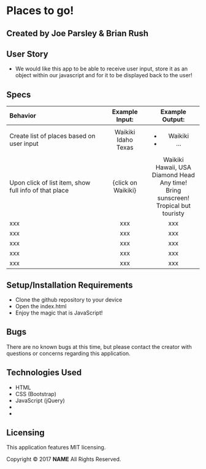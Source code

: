 # Places to go!

## Created by Joe Parsley & Brian Rush


## User Story

* We would like this app to be able to receive user input, store it as an object within our javascript and for it to be displayed back to the user!


## Specs

| Behavior | Example Input: | Example Output: |
|:-------------|:-------------:|:-------------:|
| Create list of places based on user input | Waikiki<br>Idaho<br>Texas | <ul><li>Waikiki</li><li>...</li></ul> |
| Upon click of list item, show full info of that place | {click on Waikiki} | Waikiki<br>Hawaii, USA<br>Diamond Head<br>Any time!<br>Bring sunscreen!<br>Tropical but touristy<br> |
| xxx | xxx | xxx |
| xxx | xxx | xxx |
| xxx | xxx | xxx |
| xxx | xxx | xxx |
| xxx | xxx | xxx |


## Setup/Installation Requirements

  * Clone the github repository to your device
  * Open the index.html
  * Enjoy the magic that is JavaScript!


## Bugs
There are no known bugs at this time, but please contact the creator with questions or concerns regarding this application.


## Technologies Used

  * HTML
  * CSS (Bootstrap)
  * JavaScript (jQuery)
  *
  *


## Licensing
This application features MIT licensing.

Copyright &copy; 2017 **NAME** All Rights Reserved.
